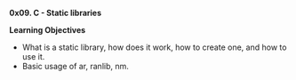 **0x09. C - Static libraries**

**Learning Objectives**

* What is a static library, how does it work, how to create one, and how to use it.
* Basic usage of ar, ranlib, nm.
